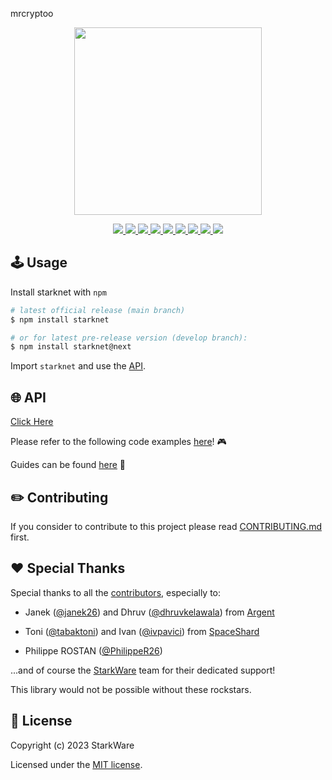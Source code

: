 mrcryptoo
<!-- logo -->
<p align="center">
  <img width='300' src="https://user-images.githubusercontent.com/2848732/226624229-7f1e5f8b-c550-47d4-85b2-5c90aee22417.png">
</p>

<!-- primary badges -->
<p align="center">
  <a href="https://github.com/starknet-io/starknet.js/actions">
    <img src="https://github.com/starknet-io/starknet.js/actions/workflows/manual-release.yml/badge.svg">
  </a>
  <a href="https://www.npmjs.com/package/starknet">
    <img src='https://img.shields.io/npm/v/starknet' />
  </a>
  <a href="https://www.npmjs.com/package/starknet">
    <img src='https://img.shields.io/npm/v/starknet/next' />
  </a>
  <a href="https://bundlephobia.com/package/starknet">
    <img src='https://img.shields.io/bundlephobia/minzip/starknet?color=success&label=size' />
  </a>
  <a href="https://www.npmjs.com/package/starknet">
    <img src='https://img.shields.io/npm/dt/starknet?color=blueviolet' />
  </a>
  <a href="https://github.com/starknet-io/starknet.js/blob/main/LICENSE/">
    <img src="https://img.shields.io/badge/license-MIT-black">
  </a>
  <a href="https://github.com/starknet-io/starknet.js/stargazers">
    <img src='https://img.shields.io/github/stars/starknet-io/starknet.js?color=yellow' />
  </a>
  <a href="https://starkware.co/">
    <img src="https://img.shields.io/badge/powered_by-StarkWare-navy">
  </a>
  <a href="https://twitter.com/starknetjs">
    <img src="https://img.shields.io/badge/follow_us-Twitter-blue">
  </a>
</p>

## 🕹️ Usage

Install starknet with `npm`

```bash
# latest official release (main branch)
$ npm install starknet

# or for latest pre-release version (develop branch):
$ npm install starknet@next
```

Import `starknet` and use the [API](https://www.starknetjs.com/docs/API/).

## 🌐 API

[Click Here](https://www.starknetjs.com/docs/API/)

Please refer to the following code  examples [here](https://github.com/PhilippeR26/starknet.js-workshop-typescript)! :video_game:

Guides can be found [here](https://www.starknetjs.com/docs/guides/intro) :book:

## ✏️ Contributing

If you consider to contribute to this project please read [CONTRIBUTING.md](https://github.com/starknet-io/starknet.js/blob/main/CONTRIBUTING.md) first.

## ❤️ Special Thanks

Special thanks to all the [contributors](https://github.com/starknet-io/starknet.js/graphs/contributors), especially to:

- Janek ([@janek26](https://github.com/janek26)) and Dhruv ([@dhruvkelawala](https://github.com/dhruvkelawala)) from [Argent](https://github.com/argentlabs)

- Toni ([@tabaktoni](https://github.com/tabaktoni)) and Ivan ([@ivpavici](https://github.com/ivpavici)) from [SpaceShard](https://www.spaceshard.io/)

- Philippe ROSTAN ([@PhilippeR26](https://github.com/PhilippeR26))

...and of course the [StarkWare](https://starkware.co/) team for their dedicated support!

This library would not be possible without these rockstars.

## 📜 License

Copyright (c) 2023 StarkWare

Licensed under the [MIT license](https://github.com/starknet-io/starknet.js/blob/main/LICENSE).
